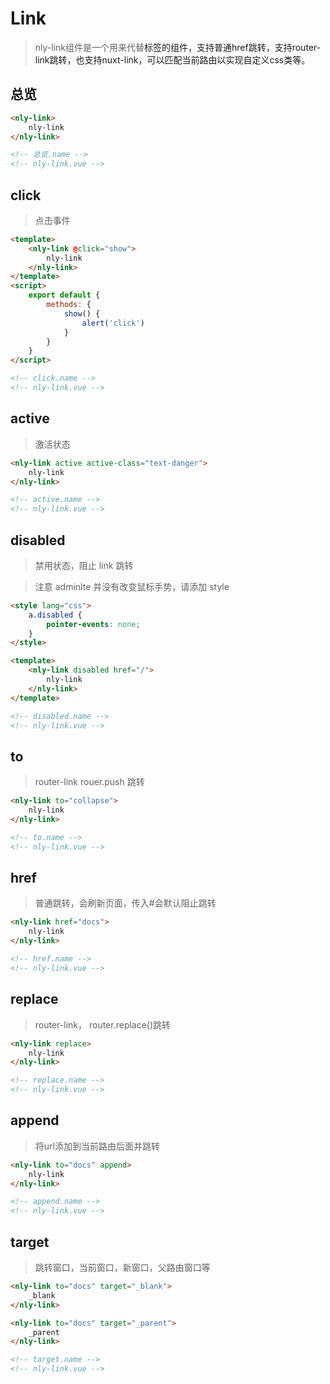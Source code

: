 # Link

> nly-link组件是一个用来代替<a>标签的组件，支持普通href跳转，支持router-link跳转，也支持nuxt-link，可以匹配当前路由以实现自定义css类等。

## 总览

```html
<nly-link>
	nly-link
</nly-link>

<!-- 总览.name -->
<!-- nly-link.vue -->
```

## click

> 点击事件

```html
<template>
	<nly-link @click="show">
		nly-link
	</nly-link>
</template>
<script>
	export default {
		methods: {
			show() {
				alert('click')
			}
		}
	}
</script>

<!-- click.name -->
<!-- nly-link.vue -->
```

## active

> 激活状态

```html
<nly-link active active-class="text-danger">
	nly-link
</nly-link>

<!-- active.name -->
<!-- nly-link.vue -->
```

## disabled

> 禁用状态，阻止 link 跳转

> 注意 adminlte 并没有改变鼠标手势，请添加 style

```html
<style lang="css">
	a.disabled {
		pointer-events: none;
	}
</style>
```

```html
<template>
	<nly-link disabled href="/">
		nly-link
	</nly-link>
</template>

<!-- disabled.name -->
<!-- nly-link.vue -->
```

## to

> router-link rouer.push 跳转

```html
<nly-link to="collapse">
	nly-link
</nly-link>

<!-- to.name -->
<!-- nly-link.vue -->
```

## href

> 普通跳转，会刷新页面，传入#会默认阻止跳转

```html
<nly-link href="docs">
	nly-link
</nly-link>

<!-- href.name -->
<!-- nly-link.vue -->
```

## replace

> router-link， router.replace()跳转

```html
<nly-link replace>
	nly-link
</nly-link>

<!-- replace.name -->
<!-- nly-link.vue -->
```

## append

> 将url添加到当前路由后面并跳转

```html
<nly-link to="docs" append>
	nly-link
</nly-link>

<!-- append.name -->
<!-- nly-link.vue -->
```

## target

> 跳转窗口，当前窗口，新窗口，父路由窗口等

```html
<nly-link to="docs" target="_blank">
	_blank
</nly-link>

<nly-link to="docs" target="_parent">
	_parent
</nly-link>

<!-- target.name -->
<!-- nly-link.vue -->
```
